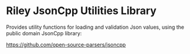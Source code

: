 # Riley JsonCpp Utilities Library

Provides utility functions for loading and validation Json values, using the public domain JsonCpp library:

https://github.com/open-source-parsers/jsoncpp
